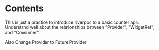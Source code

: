 # Contents

This is just a practice to introduce riverpod to a basic counter app.
Understand well about the relationships between "Provider", "WidgetRef", and "Consumer".

Also Change Provider to Future Provider
